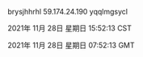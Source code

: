 brysjhhrhl 59.174.24.190 yqqlmgsycl

2021年 11月 28日 星期日 15:52:13 CST

2021年 11月 28日 星期日 07:52:13 GMT
